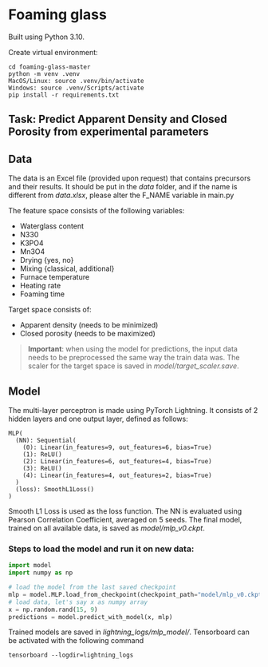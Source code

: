 # Foaming glass

Built using Python 3.10.

Create virtual environment:
```commandline
cd foaming-glass-master
python -m venv .venv
MacOS/Linux: source .venv/bin/activate
Windows: source .venv/Scripts/activate
pip install -r requirements.txt
```

## Task: Predict Apparent Density and Closed Porosity from experimental parameters

## Data
The data is an Excel file (provided upon request) that contains precursors and their results. 
It should be put in the _data_ folder, and if the name is different from _data.xlsx_, please alter the F_NAME variable in main.py

The feature space consists of the following variables:
- Waterglass content
- N330
- K3PO4
- Mn3O4
- Drying {yes, no}
- Mixing {classical, additional}
- Furnace temperature
- Heating rate
- Foaming time

Target space consists of:
- Apparent density (needs to be minimized)
- Closed porosity (needs to be maximized)

>**Important**: when using the model for predictions, the input data needs to be preprocessed the same way the train data was. The scaler for the target space is saved in _model/target_scaler.save_.
## Model

The multi-layer perceptron is made using PyTorch Lightning. It consists of 2 hidden layers and one output layer, defined as follows:
``` 
MLP(
  (NN): Sequential(
    (0): Linear(in_features=9, out_features=6, bias=True)
    (1): ReLU()
    (2): Linear(in_features=6, out_features=4, bias=True)
    (3): ReLU()
    (4): Linear(in_features=4, out_features=2, bias=True)
  )
  (loss): SmoothL1Loss()
)
```
Smooth L1 Loss is used as the loss function.
The NN is evaluated using Pearson Correlation Coefficient, averaged on 5 seeds.
The final model, trained on all available data, is saved as _model/mlp_v0.ckpt_.

### Steps to load the model and run it on new data:

```python
import model
import numpy as np

# load the model from the last saved checkpoint
mlp = model.MLP.load_from_checkpoint(checkpoint_path="model/mlp_v0.ckpt")
# load data, let's say x as numpy array
x = np.random.rand(15, 9)
predictions = model.predict_with_model(x, mlp)
```

Trained models are saved in _lightning_logs/mlp_model/_. Tensorboard can be activated with the following command
```commandline
tensorboard --logdir=lightning_logs
```

